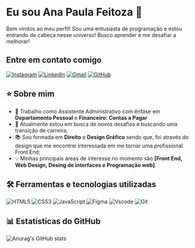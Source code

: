 # Eu sou Ana Paula Feitoza :raising_hand:

Bem vindos ao meu perfil! Sou uma entusiasta de programação e estou entrando de cabeça nesse universo! Busco aprender e me desafiar a melhorar!

## Entre em contato comigo 
[![Instagram](https://img.shields.io/badge/Instagram-%23E4405F.svg?style=for-the-badge&logo=Instagram&logoColor=white)](https://www.instagram.com/knutzzy?igsh=MWM3bXV4d3pvZnVoZA%3D%3D&utm_source=qr) [![LinkedIn](https://img.shields.io/badge/linkedin-%230077B5.svg?style=for-the-badge&logo=linkedin&logoColor=white)](https://www.linkedin.com/in/apfeitoza/) [![Gmail](https://img.shields.io/badge/Gmail-D14836?style=for-the-badge&logo=gmail&logoColor=white)](mailto:annapaulaasf@gmail.com) [![GitHub](https://img.shields.io/badge/github-%23121011.svg?style=for-the-badge&logo=github&logoColor=white)](https://github.com/Apfeitoza)

## :star: Sobre mim 
- :briefcase: Trabalho como Assistente Administrativo com ênfase em __Departamento Pessoal__ e __Financeiro: Contas a Pagar__
- :dart: Atualmente estou em busca de novos desafios e buscando uma transição de carreira;
- :books: Sou formada em __Direito__ e __Design Gráfico__ sendo que, foi através do design que me encontrei interessada em me tornar uma profissional Front End;
- :bulb: Minhas principais áreas de interesse no momento são __[Front End, Web Design, Desing de interfaces e Programação web]__. 

## 🛠️ Ferramentas e tecnologias utilizadas 
![HTML5](https://img.shields.io/badge/HTML5-E34F26?style=for-the-badge&logo=html5&logoColor=white)
![CSS3](https://img.shields.io/badge/CSS3-1572B6?style=for-the-badge&logo=css3&logoColor=white)
![JavaScript](https://img.shields.io/badge/JavaScript-F7DF1E?style=for-the-badge&logo=javascript&logoColor=black)
![Figma](https://img.shields.io/badge/Figma-696969?style=for-the-badge&logo=figma&logoColor=figma)
![Vscode](https://img.shields.io/badge/Vscode-007ACC?style=for-the-badge&logo=visual-studio-code&logoColor=white)
![Git](https://img.shields.io/badge/GIT-E44C30?style=for-the-badge&logo=git&logoColor=white)
## :bar_chart: Estatísticas do GitHub
![Anurag's GitHub stats](https://github-readme-stats.vercel.app/api?username=Apfeitoza&theme=dracula&show_icons=true)
